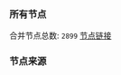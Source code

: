 ### 所有节点
合并节点总数: `2899`
[节点链接](https://raw.githubusercontent.com/rzhy1/11/master/sub/sub_merge_base64.txt)

### 节点来源